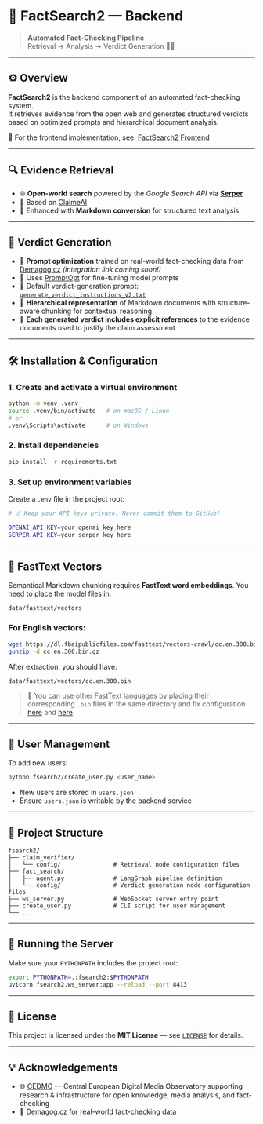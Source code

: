 # 🧠 FactSearch2 — Backend

> **Automated Fact-Checking Pipeline**  
> Retrieval → Analysis → Verdict Generation 🕵️‍♀️  

---

## ⚙️ Overview

**FactSearch2** is the backend component of an automated fact-checking system.  
It retrieves evidence from the open web and generates structured verdicts based on optimized prompts and hierarchical document analysis.

🔗 For the frontend implementation, see: [FactSearch2 Frontend](https://github.com/aic-factcheck/fsearch2-front)

---

## 🔍 Evidence Retrieval

- 🌐 **Open-world search** powered by the *Google Search API* via [**Serper**](https://serper.dev)
- 🧩 Based on [ClaimeAI](https://github.com/aic-factcheck/ClaimeAI)
- 📝 Enhanced with **Markdown conversion** for structured text analysis

---

## 🧾 Verdict Generation

- 🧠 **Prompt optimization** trained on real-world fact-checking data from [Demagog.cz](https://demagog.cz) *(integration link coming soon!)*
- 🧰 Uses [PromptOpt](https://github.com/aic-factcheck/prompt_opt) for fine-tuning model prompts  
- 📜 Default verdict-generation prompt: [`generate_verdict_instructions_v2.txt`](./data/templates/generate_verdict_instructions_v2.txt)
- 🧱 **Hierarchical representation** of Markdown documents with structure-aware chunking for contextual reasoning
- 🔗 **Each generated verdict includes explicit references** to the evidence documents used to justify the claim assessment

---

## 🛠️ Installation & Configuration

### 1. Create and activate a virtual environment
```bash
python -m venv .venv
source .venv/bin/activate   # on macOS / Linux
# or
.venv\Scripts\activate      # on Windows
````

### 2. Install dependencies

```bash
pip install -r requirements.txt
```

### 3. Set up environment variables

Create a `.env` file in the project root:

```bash
# ⚠️ Keep your API keys private. Never commit them to GitHub!

OPENAI_API_KEY=your_openai_key_here
SERPER_API_KEY=your_serper_key_here
```

---

## 💾 FastText Vectors

Semantical Markdown chunking requires **FastText word embeddings**.
You need to place the model files in:

```
data/fasttext/vectors
```

### For English vectors:

```bash
wget https://dl.fbaipublicfiles.com/fasttext/vectors-crawl/cc.en.300.bin.gz
gunzip -d cc.en.300.bin.gz
```

After extraction, you should have:

```
data/fasttext/vectors/cc.en.300.bin
```

> 📘 You can use other FastText languages by placing their corresponding `.bin` files in the same directory and fix configuration [here](./fsearch2/fact_search/config/nodes.py) and [here](./fsearch2/claim_verifier/config/nodes.py).

---

## 👥 User Management

To add new users:

```bash
python fsearch2/create_user.py <user_name>
```

* New users are stored in `users.json`
* Ensure `users.json` is writable by the backend service

---

## 🧩 Project Structure

```
fsearch2/
├── claim_verifier/
│   └── config/               # Retrieval node configuration files
├── fact_search/
│   ├── agent.py              # LangGraph pipeline definition
│   └── config/               # Verdict generation node configuration files
├── ws_server.py              # WebSocket server entry point
├── create_user.py            # CLI script for user management
└── ...
```

---

## 🚀 Running the Server

Make sure your `PYTHONPATH` includes the project root:

```bash
export PYTHONPATH=.:fsearch2:$PYTHONPATH
uvicorn fsearch2.ws_server:app --reload --port 8413
```

---

## 📜 License

This project is licensed under the **MIT License** — see [`LICENSE`](./LICENSE) for details.

---

## 💡 Acknowledgements
* 🌐 [CEDMO](https://cedmohub.eu) — Central European Digital Media Observatory supporting research & infrastructure for open knowledge, media analysis, and fact-checking
* 🧠 [Demagog.cz](https://demagog.cz) for real-world fact-checking data
